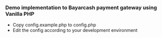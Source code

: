 
### Demo implementation to Bayarcash payment gateway using Vanilla PHP

- Copy config.example.php to config.php
- Edit the config according to your development environment
